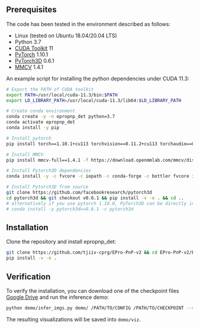 ## Prerequisites

The code has been tested in the environment described as follows:

- Linux (tested on Ubuntu 18.04/20.04 LTS)
- Python 3.7
- [CUDA Toolkit](https://developer.nvidia.com/cuda-toolkit-archive) 11
- [PyTorch](https://pytorch.org/get-started/previous-versions/) 1.10.1
- [PyTorch3D](https://github.com/facebookresearch/pytorch3d) 0.6.1
- [MMCV](https://github.com/open-mmlab/mmcv) 1.4.1

An example script for installing the python dependencies under CUDA 11.3:

```bash
# Export the PATH of CUDA toolkit
export PATH=/usr/local/cuda-11.3/bin:$PATH
export LD_LIBRARY_PATH=/usr/local/cuda-11.3/lib64:$LD_LIBRARY_PATH

# Create conda environment
conda create -y -n epropnp_det python=3.7
conda activate epropnp_det
conda install -y pip

# Install pytorch
pip install torch==1.10.1+cu113 torchvision==0.11.2+cu113 torchaudio==0.10.1 -f https://download.pytorch.org/whl/torch_stable.html

# Install MMCV
pip install mmcv-full==1.4.1 -f https://download.openmmlab.com/mmcv/dist/cu113/torch1.10.0/index.html

# Install Pytorch3D dependencies
conda install -y -c fvcore -c iopath -c conda-forge -c bottler fvcore iopath nvidiacub

# Install Pytorch3D from source
git clone https://github.com/facebookresearch/pytorch3d
cd pytorch3d && git checkout v0.6.1 && pip install -v -e . && cd ..
# alternatively if you use pytorch 1.10.0, PyTorch3D can be directly installed via conda:
# conda install -y pytorch3d==0.6.1 -c pytorch3d
```

## Installation

Clone the repository and install epropnp_det:

```bash
git clone https://github.com/tjiiv-cprg/EPro-PnP-v2 && cd EPro-PnP-v2/EPro-PnP-det_v2
pip install -v -e .
```

## Verification

To verify the installation, you can download one of the checkpoint files [Google Drive](https://drive.google.com/drive/folders/1D24OSyMPCifzOeowlltRGHN4m1vhDrTx) and run the inference demo:

```bash
python demo/infer_imgs.py demo/ /PATH/TO/CONFIG /PATH/TO/CHECKPOINT --show-views 3d bev mc
```

The resulting visualizations will be saved into `demo/viz`.
